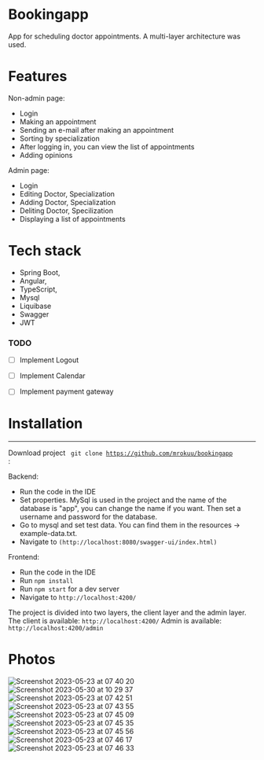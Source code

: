 # Bookingapp

App for scheduling doctor appointments. A multi-layer architecture was used.


#  Features

Non-admin page:

* Login
* Making an appointment
* Sending an e-mail after making an appointment
* Sorting by specialization
* After logging in, you can view the list of appointments
* Adding opinions

Admin page:

* Login
* Editing Doctor, Specialization
* Adding Doctor, Specialization
* Deliting Doctor, Specilization
* Displaying a list of appointments


#  Tech stack

* Spring Boot, 
* Angular, 
* TypeScript, 
* Mysql
* Liquibase
* Swagger
* JWT


### TODO

- [ ] Implement Logout
- [ ] Implement Calendar
- [ ] Implement payment gateway


#  Installation

_____
Download project <code> git clone https://github.com/mrokuu/bookingapp </code>:

Backend:
* Run the code in the IDE
* Set properties. MySql is used in the project and the name of the database is "app", you can change the name if you want. Then set a username and password for the database.
* Go to mysql and set test data. You can find them in the resources -> example-data.txt.
* Navigate to `(http://localhost:8080/swagger-ui/index.html)`


Frontend:
* Run the code in the IDE
* Run `npm install`
* Run `npm start` for a dev server
* Navigate to `http://localhost:4200/`




The project is divided into two layers, the client layer and the admin layer.
The client is available:
`http://localhost:4200/`
Admin is available:
`http://localhost:4200/admin`

#  Photos

![Screenshot 2023-05-23 at 07 40 20](https://github.com/mrokuu/bookingapp/assets/107129687/dd7116a9-c36f-403c-bbfc-a1eba3ef3d07)
![Screenshot 2023-05-30 at 10 29 37](https://github.com/mrokuu/bookingapp/assets/107129687/9238224e-1350-496d-8478-a945b66ccc8b)
![Screenshot 2023-05-23 at 07 42 51](https://github.com/mrokuu/bookingapp/assets/107129687/5c386a22-381b-44f0-a1e8-f1b2dc76005c)
![Screenshot 2023-05-23 at 07 43 55](https://github.com/mrokuu/bookingapp/assets/107129687/1a189574-8d78-4de1-a939-5c9214dd2c73)
![Screenshot 2023-05-23 at 07 45 09](https://github.com/mrokuu/bookingapp/assets/107129687/0873fb7e-dfbd-4123-bdea-9b88fe9d11c0)
![Screenshot 2023-05-23 at 07 45 35](https://github.com/mrokuu/bookingapp/assets/107129687/35305bb7-1a8a-4fd9-95c0-8cad2ac420fa)
![Screenshot 2023-05-23 at 07 45 56](https://github.com/mrokuu/bookingapp/assets/107129687/0a1e1f8c-b780-44f3-a93c-ffe1219a079f)
![Screenshot 2023-05-23 at 07 46 17](https://github.com/mrokuu/bookingapp/assets/107129687/b90ceab7-2a25-4747-b8d0-669ff9db3890)
![Screenshot 2023-05-23 at 07 46 33](https://github.com/mrokuu/bookingapp/assets/107129687/ee1f81a3-56c2-442f-a9e3-30529f1ad466)
